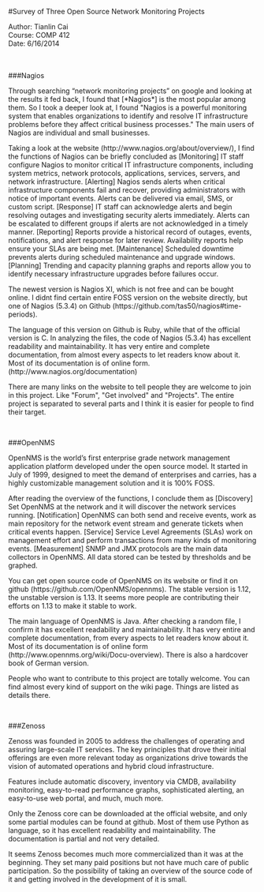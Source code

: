 #Survey of Three Open Source Network Monitoring Projects

Author: Tianlin Cai<br>
Course: COMP 412<br>
Date: 6/16/2014<br>
<br><br>


###Nagios
<p>
Through searching “network monitoring projects” on google and looking at the results it fed back, I found that [*Nagios*] is the most popular among them. So I took a deeper look at, I found "Nagios is a powerful monitoring system that enables organizations to identify and resolve IT infrastructure problems before they affect critical business processes." The main users of Nagios are individual and small businesses.  
</p>

<p>
Taking a look at the website (http://www.nagios.org/about/overview/), I find the functions of Nagios can be briefly concluded as [Monitoring] IT staff configure Nagios to monitor critical IT infrastructure components, including system metrics, network protocols, applications, services, servers, and network infrastructure. [Alerting] Nagios sends alerts when critical infrastructure components fail and recover, providing administrators with notice of important events. Alerts can be delivered via email, SMS, or custom script. [Response] IT staff can acknowledge alerts and begin resolving outages and investigating security alerts immediately. Alerts can be escalated to different groups if alerts are not acknowledged in a timely manner. [Reporting] Reports provide a historical record of outages, events, notifications, and alert response for later review. Availability reports help ensure your SLAs are being met. [Maintenance] Scheduled downtime prevents alerts during scheduled maintenance and upgrade windows. [Planning] Trending and capacity planning graphs and reports allow you to identify necessary infrastructure upgrades before failures occur.
</p>

<p>
The newest version is Nagios XI, which is not free and can be bought online. I didnt find certain entire FOSS version on the website directly, but one of Nagios (5.3.4) on Github (https://github.com/tas50/nagios#time-periods).
</p>

<p>
The language of this version on Github is Ruby, while that of the official version is C. In analyzing the files, the code of Nagios (5.3.4) has excellent readability and maintainability. It has very entire and complete documentation, from almost every aspects to let readers know about it. Most of its documentation is of online form. (http://www.nagios.org/documentation)
</p>

<p>
There are many links on the website to tell people they are welcome to join in this project. Like "Forum", "Get involved" and "Projects". The entire project is separated to several parts and I think it is easier for people to find their target.
</p>
<br>

###OpenNMS

<p>
OpenNMS is the world’s first enterprise grade network management application platform developed under the open source model. It started in July of 1999, designed to meet the demand of enterprises and carries, has a highly customizable management solution and it is 100% FOSS.
</p>

<p>
After reading the overview of the functions, I conclude them as [Discovery] Set OpenNMS at the network and it will discover the network services running. [Notification] OpenNMS can both send and receive events, work as main repository for the network event stream and generate tickets when critical events happen. [Service] Service Level Agreements (SLAs) work on management effort and perform transactions from many kinds of monitoring events. [Measurement] SNMP and JMX protocols are the main data collectors in OpenNMS. All data stored can be tested by thresholds and be graphed.
</p>

<p>
You can get open source code of OpenNMS on its website or find it on github (https://github.com/OpenNMS/opennms). The stable version is 1.12, the unstable version is 1.13. It seems more people are contributing their efforts on 1.13 to make it stable to work.
</p>

<p>
The main language of OpenNMS is Java. After checking a random file, I confirm it has excellent readability and maintainability. It has very entire and complete documentation, from every aspects to let readers know about it. Most of its documentation is of online form (http://www.opennms.org/wiki/Docu-overview). There is also a hardcover book of German version.
</p>

<p>
People who want to contribute to this project are totally welcome. You can find almost every kind of support on the wiki page. Things are listed as details there.
</p>
<br>



###Zenoss

<p>
Zenoss was founded in 2005 to address the challenges of operating and assuring large-scale IT services. The key principles that drove their initial offerings are even more relevant today as organizations drive towards the vision of automated operations and hybrid cloud infrastructure.
</p>

<p>
Features include automatic discovery, inventory via CMDB, availability monitoring, easy-to-read performance graphs, sophisticated alerting, an easy-to-use web portal, and much, much more.
</p>

<p>
Only the Zenoss core can be downloaded at the official website, and only some partial modules can be found at github. Most of them use Python as language, so it has excellent readability and maintainability. The documentation is partial and not very detailed.
</p>

<p>
It seems Zenoss becomes much more commercialized than it was at the beginning. They set many paid positions but not have much care of public participation. So the possibility of taking an overview of the source code of it and getting involved in the development of it is small.
</p>

